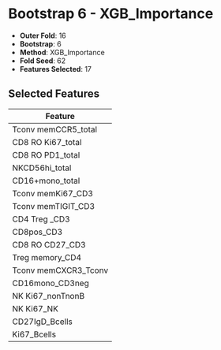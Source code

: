 # Bootstrap 6 - XGB_Importance

- **Outer Fold**: 16
- **Bootstrap**: 6
- **Method**: XGB_Importance
- **Fold Seed**: 62
- **Features Selected**: 17

## Selected Features

| Feature |
|---------|
| Tconv memCCR5_total |
| CD8 RO Ki67_total |
| CD8 RO PD1_total |
| NKCD56hi_total |
| CD16+mono_total |
| Tconv memKi67_CD3 |
| Tconv memTIGIT_CD3 |
| CD4 Treg _CD3 |
| CD8pos_CD3 |
| CD8 RO CD27_CD3 |
| Treg memory_CD4 |
| Tconv memCXCR3_Tconv |
| CD16mono_CD3neg |
| NK Ki67_nonTnonB |
| NK Ki67_NK |
| CD27IgD_Bcells |
| Ki67_Bcells |
